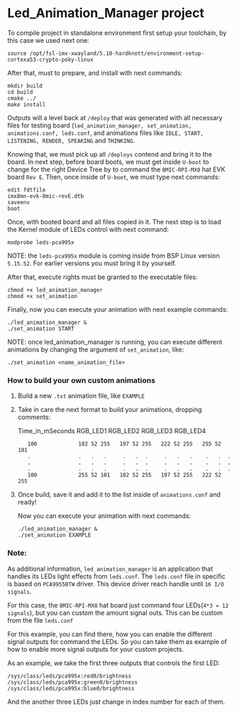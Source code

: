# Led_Animation_Manager project

To compile project in standalone environment first setup your toolchain, by this case we used next one:

```
source /opt/fsl-imx-xwayland/5.10-hardknott/environment-setup-cortexa53-crypto-poky-linux
```
After that, must to prepare, and install with next commands:

```
mkdir build
cd build
cmake ../
make install
```
Outputs will a level back at `/deploy` that was generated with all necessary files for testing board (`led_animation_manager, set_animation, animations.conf, leds.conf`, and animations files like `IDLE, START, LISTENING, RENDER, SPEAKING` and `THINKING`. 

Knowing that, we must pick up all `/deploys` contend and bring it to the board.
In next step, before board boots, we must get inside `U-boot` to change for the right Device Tree by to command the `8MIC-RPI-MX8` hat EVK board `Rev E`. Then, once inside of `U-boot`, we must type next commands:

```
edit fdtfile
imx8mn-evk-8mic-revE.dtb
saveenv
boot
```

Once, with booted board and all files copied in it. The next step is to load the Kernel module of LEDs control with next command:

`modprobe leds-pca995x`

NOTE: the `leds-pca995x` module is coming inside from BSP Linux version `5.15.52`. For earlier versions you must bring it by yourself.

After that, execute rights must be granted to the executable files:

```
chmod +x led_animation_manager
chmod +x set_animation
```

Finally, now you can execute your animation with next example commands:

```
./led_animation_manager &
./set_animation START
```

NOTE: once led_animation_manager is running, you can execute different animations by changing the argument of `set_animation`, like: 

`./set_animation <name_animation_file>`

### How to build your own custom animations

1. Build a new `.txt` animation file, like `EXAMPLE`
2. Take in care the next format to build your animations, dropping comments:
    
     Time_in_mSeconds   RGB_LED1     RGB_LED2     RGB_LED3     RGB_LED4   
     ```
        100             182 52 255   197 52 255   222 52 255   255 52 101
        .               .   .   .     .   .  .     .   .   .    .   .  .
        .               .   .   .     .   .  .     .   .   .    .   .  .
        .               .   .   .     .   .  .     .   .   .    .   .  .
        100             255 52 101   182 52 255   197 52 255   222 52 255
    ```
3. Once build, save it and add it to the list inside of `animations.conf` and ready!
    
    Now you can execute your animation with next commands:
    
    ```
    ./led_animation_manager &
    ./set_animation EXAMPLE
    ```
### Note:

As additional information, `led_animation_manager` is an application that handles its LEDs light effects from `leds.conf`. The `leds.conf` file in specific is based on `PCA9955BTW` driver. This device driver reach handle until `16 I/O signals`.

For this case, the `8MIC-RPI-MX8` hat board just command four LEDs(`4*3 = 12 signals`), but you can custom the amount signal outs. This can be custom from the file `leds.conf`

For this example, you can find there, how you can enable the different signal outputs for command the LEDs. So you can take them as example of how to enable more signal outputs for your custom projects. 

As an example, we take the first three outputs that controls the first LED:
```
/sys/class/leds/pca995x:red0/brightness
/sys/class/leds/pca995x:green0/brightness
/sys/class/leds/pca995x:blue0/brightness
```
And the another three LEDs just change in index number for each of them.

